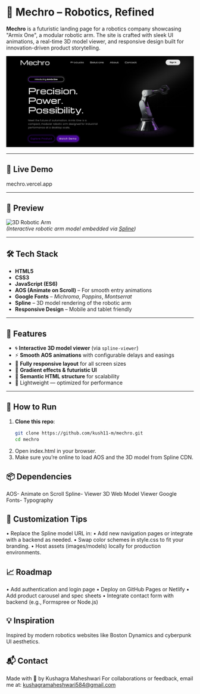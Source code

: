 # 🤖 Mechro – Robotics, Refined

**Mechro** is a futuristic landing page for a robotics company showcasing "Armix One", a modular robotic arm. The site is crafted with sleek UI animations, a real-time 3D model viewer, and responsive design built for innovation-driven product storytelling.

![Mechro Preview](./assets/preview.png)

---

## 🚀 Live Demo

mechro.vercel.app

---

## 📸 Preview

![3D Robotic Arm](https://prod.spline.design/Q3r01fo6UMjVqwO9/scene.splinecode)  
*(Interactive robotic arm model embedded via [Spline](https://spline.design))*

---

## 🛠️ Tech Stack

- **HTML5**  
- **CSS3**  
- **JavaScript (ES6)**  
- **AOS (Animate on Scroll)** – For smooth entry animations  
- **Google Fonts** – *Michroma*, *Poppins*, *Montserrat*  
- **Spline** – 3D model rendering of the robotic arm  
- **Responsive Design** – Mobile and tablet friendly

---

## 🎯 Features

- 🌀 **Interactive 3D model viewer** (via `spline-viewer`)
- ⚡ **Smooth AOS animations** with configurable delays and easings
- 📱 **Fully responsive layout** for all screen sizes
- 🎨 **Gradient effects & futuristic UI**
- 🧠 **Semantic HTML structure** for scalability
- 💾 Lightweight — optimized for performance

---

## 🧪 How to Run

1. **Clone this repo**:
   ```bash
   git clone https://github.com/kush11-m/mechro.git
   cd mechro
2.	Open index.html in your browser.
3.	Make sure you’re online to load AOS and the 3D model from Spline CDN.

## 📦 Dependencies
AOS-	Animate on Scroll
Spline- Viewer	3D Web Model Viewer
Google Fonts-	Typography

## 🌈 Customization Tips
•	Replace the Spline model URL in:
  <spline-viewer url="https://prod.spline.design/Q3r01fo6UMjVqwO9/scene.splinecode"></spline-viewer>
•	Add new navigation pages or integrate with a backend as needed.
•	Swap color schemes in style.css to fit your branding.
•	Host assets (images/models) locally for production environments.

## 📈 Roadmap
•	Add authentication and login page
•	Deploy on GitHub Pages or Netlify
•	Add product carousel and spec sheets
•	Integrate contact form with backend (e.g., Formspree or Node.js)

## 💡 Inspiration
Inspired by modern robotics websites like Boston Dynamics and cyberpunk UI aesthetics.

## 📬 Contact
Made with 💜 by Kushagra Maheshwari
For collaborations or feedback, email me at: kushagramaheshwari584@gmail.com
